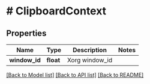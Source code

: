 # # ClipboardContext

## Properties

Name | Type | Description | Notes
------------ | ------------- | ------------- | -------------
**window_id** | **float** | Xorg window_id |

[[Back to Model list]](../../README.md#models) [[Back to API list]](../../README.md#endpoints) [[Back to README]](../../README.md)
